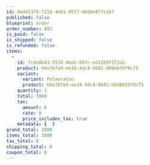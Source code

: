 ```yaml
---
id: 04445370-7219-4661-95f7-0606e877ca57
published: false
blueprint: order
order_number: 887
is_paid: false
is_shipped: false
is_refunded: false
items:
  -
    id: fcde8643-5528-4beb-897c-ed1269f253a5
    product: 66e767a9-ee34-4dc4-8681-d09bb59f0cf5
    variant:
      variant: Polmaraton
      product: 66e767a9-ee34-4dc4-8681-d09bb59f0cf5
    quantity: 1
    total: 3800
    tax:
      amount: 0
      rate: 0
      price_includes_tax: true
    metadata: {  }
grand_total: 3800
items_total: 3800
tax_total: 0
shipping_total: 0
coupon_total: 0
---
```

